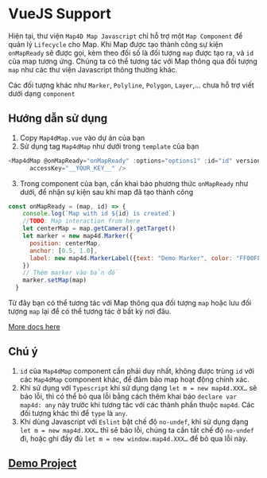 # VueJS Support

Hiện tại, thư viện `Map4D Map Javascript` chỉ hỗ trợ một `Map Component` để quản lý `Lifecycle` cho Map. Khi Map được tạo thành công sự kiện `onMapReady` sẽ được gọi, kèm theo đối số là đối tượng `map` được tạo ra, và `id` của map tương ứng. Chúng ta có thể tương tác với Map thông qua đối tượng `map` như các thư viện Javascript thông thường khác.

Các đối tượng khác như `Marker`, `Polyline`, `Polygon`, `Layer`,… chưa hỗ trợ viết dưới dạng `component`

## Hướng dẫn sử dụng
1. Copy `Map4dMap.vue` vào dự án của bạn
2. Sử dụng tag `Map4dMap` như dưới trong `template` của bạn
```Javascript
<Map4dMap @onMapReady="onMapReady" :options="options1" :id="id" version="2.4"
      accessKey="__YOUR_KEY__" />
```

3. Trong component của bạn, cần khai báo phương thức `onMapReady` như dưới, để nhận sự kiện sau khi map đã tạo thành công

```Javascript
const onMapReady = (map, id) => {
    console.log(`Map with id ${id} is created`)
    //TODO: Map interaction from here
    let centerMap = map.getCamera().getTarget()
    let marker = new map4d.Marker({
      position: centerMap,
      anchor: [0.5, 1.0],
      label: new map4d.MarkerLabel({text: "Demo Marker", color: "FF00FF", fontSize: 12})
    })
    // Thêm marker vào bản đồ
    marker.setMap(map)
  }
```

Từ đây bạn có thể tương tác với Map thông qua đối tượng `map` hoặc lưu đối tượng `map` lại để có thể tương tác ở bất kỳ nơi đâu. 

[More docs here](https://docs.map4d.vn/map4d-map/web/)

## Chú ý
1. `id` của `Map4dMap` component cần phải duy nhất, không được trùng `id` với các `Map4dMap` component khác, để đảm bảo map hoạt động chính xác.
2. Khi sử dụng với `Typescript` khi sử dụng dạng `let m = new map4d.XXX…` sẽ báo lỗi, thì có thể bỏ qua lỗi bằng cách thêm khai báo `declare var map4d: any` này trước khi tương tác với các thành phần thuộc `map4d`. Các đối tượng khác thì để `type` là `any`.
3. Khi dùng Javascript với `Eslint` bật chế độ `no-undef`, khi sử dụng dạng `let m = new map4d.XXX…` thì sẽ báo lỗi, chúng ta cần tắt chế độ `no-undef` đi, hoặc ghi đầy đủ `let m = new window.map4d.XXX…` để bỏ qua lỗi này.

## [Demo Project](https://github.com/sua8051/map4d-map-vuejs-support.git)

